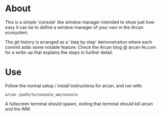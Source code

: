 About
=====

This is a simple 'console' like window manager intended to show just how easy
it can be to define a window manager of your own in the Arcan ecosystem.

The git history is arranged as a 'step by step' demonstration where each
commit adds some notable feature. Check the Arcan blog @ arcan-fe.com for
a write-up that explains the steps in further detail.

Use
===

Follow the normal setup / install instructions for arcan, and run with:

    arcan /path/to/console_wm/console

A fullscreen terminal should spawn, exiting that terminal should kill arcan
and the WM.
